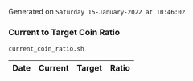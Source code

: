 Generated on `Saturday 15-January-2022 at 10:46:02`

### Current to Target Coin Ratio
`current_coin_ratio.sh`

Date|Current|Target|Ratio
---|---|---|---
